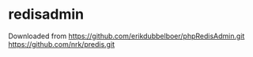 # redisadmin
Downloaded from
https://github.com/erikdubbelboer/phpRedisAdmin.git
https://github.com/nrk/predis.git
